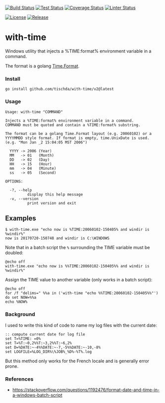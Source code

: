 [![Build Status](https://github.com/tischda/with-time/actions/workflows/build.yml/badge.svg)](https://github.com/tischda/with-time/actions/workflows/build.yml)
[![Test Status](https://github.com/tischda/with-time/actions/workflows/test.yml/badge.svg)](https://github.com/tischda/with-time/actions/workflows/test.yml)
[![Coverage Status](https://coveralls.io/repos/tischda/with-time/badge.svg)](https://coveralls.io/r/tischda/with-time)
[![Linter Status](https://github.com/tischda/with-time/actions/workflows/lint.yml/badge.svg)](https://github.com/tischda/with-time/actions/workflows/lint.yml)

[![License](https://img.shields.io/github/license/tischda/with-time)](/LICENSE)
[![Release](https://img.shields.io/github/release/tischda/with-time.svg)](https://github.com/tischda/with-time/releases/latest)


# with-time


Windows utility that injects a %TIME:format% environment variable in a command.

The format is a golang [Time.Format](https://pkg.go.dev/time#Time.Format).


### Install

~~~
go install github.com/tischda/with-time/v2@latest
~~~

### Usage

~~~
Usage: with-time "COMMAND"

Injects a %TIME:format% environment variable in a command.
COMMAND must be quoted and contain a %TIME:format% substring.

The format can be a golang Time.Format layout (e.g. 20060102) or a
YYYYMMDD style format. If format is empty, time.UnixDate is used.
(e.g. "Mon Jan _2 15:04:05 MST 2006")

  YYYY -> 2006 (Year)
  MM   -> 01   (Month)
  DD   -> 02   (Day)
  HH   -> 15   (Hour)
  mm   -> 04   (Minute)
  ss   -> 05   (Second)

OPTIONS:

  -?, --help
          display this help message
  -v, --version
          print version and exit
~~~

## Examples

~~~
$ with-time.exe "echo now is %TIME:20060102-150405% and windir is %windir%"
now is 20170720-150748 and windir is C:\WINDOWS
~~~

Note that in a batch script the `%` surrounding the TIME variable must be doubled:

~~~
@echo off
with-time.exe "echo now is %%TIME:20060102-150405%% and windir is %windir%"
~~~

Assign the TIME value to another variable (only works in a batch script):
~~~
@echo off
for /f "delims=" %%a in ('with-time "echo %%TIME:20060102-150405%%"') do set NOW=%%a
echo %NOW%
~~~


### Background

I used to write this kind of code to name my log files with the current date:

~~~
:: compute current date for log file
set T=%TIME: =0%
set T=%T:~0,2%%T:~3,2%%T:~6,2%
set D=%DATE:~-4%%DATE:~-7,-5%%DATE:~-10,-8%
set LOGFILE=%LOG_DIR%\%JOB%_%D%-%T%.log
~~~

But this method only works for the French locale and is generally error prone.


### References

* https://stackoverflow.com/questions/1192476/format-date-and-time-in-a-windows-batch-script
